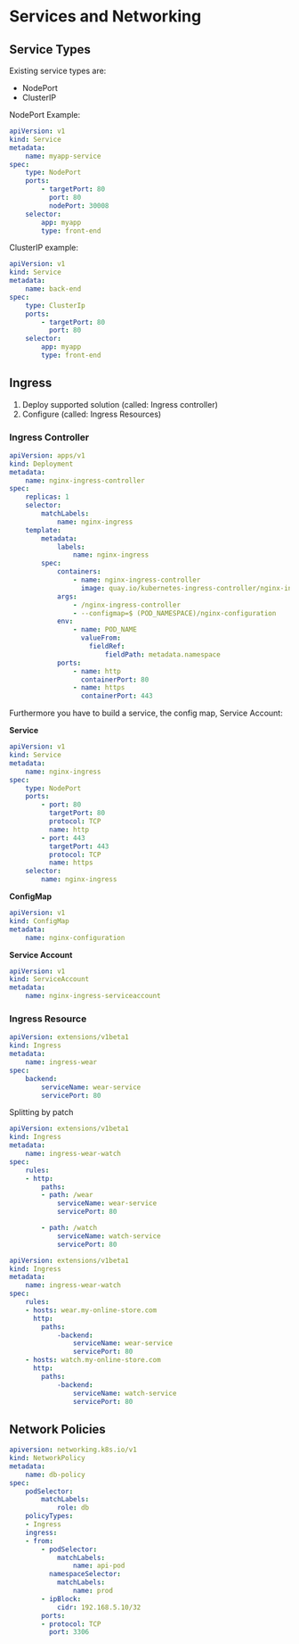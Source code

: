 # Services and Networking

## Service Types

Existing service types are:

- NodePort
- ClusterIP

NodePort Example:

```yaml
apiVersion: v1
kind: Service
metadata:
    name: myapp-service
spec:
    type: NodePort
    ports:
        - targetPort: 80
          port: 80
          nodePort: 30008
    selector:
        app: myapp
        type: front-end
```

ClusterIP example:

```yaml
apiVersion: v1
kind: Service
metadata:
    name: back-end
spec:
    type: ClusterIp
    ports:
        - targetPort: 80
          port: 80
    selector:
        app: myapp
        type: front-end
```

## Ingress

1. Deploy supported solution (called: Ingress controller)
2. Configure (called: Ingress Resources)

### Ingress Controller
```yaml
apiVersion: apps/v1
kind: Deployment
metadata:
    name: nginx-ingress-controller
spec:
    replicas: 1
    selector:
        matchLabels:
            name: nginx-ingress
    template:
        metadata:
            labels:
                name: nginx-ingress
        spec:
            containers:
                - name: nginx-ingress-controller
                  image: quay.io/kubernetes-ingress-controller/nginx-ingress-controller:0.21.0
            args:
                - /nginx-ingress-controller
                - --configmap=$ (POD_NAMESPACE)/nginx-configuration
            env:
                - name: POD_NAME
                  valueFrom:
                    fieldRef:
                        fieldPath: metadata.namespace
            ports:
                - name: http
                  containerPort: 80
                - name: https
                  containerPort: 443
```

Furthermore you have to build a service, the config map, Service Account:

**Service**

```yaml
apiVersion: v1
kind: Service
metadata:
    name: nginx-ingress
spec:
    type: NodePort
    ports:
        - port: 80
          targetPort: 80
          protocol: TCP
          name: http
        - port: 443
          targetPort: 443
          protocol: TCP
          name: https
    selector:
        name: nginx-ingress
```

**ConfigMap**

```yaml
apiVersion: v1
kind: ConfigMap
metadata:
    name: nginx-configuration
```

**Service Account**
```yaml
apiVersion: v1
kind: ServiceAccount
metadata:
    name: nginx-ingress-serviceaccount
```

### Ingress Resource

```yaml
apiVersion: extensions/v1beta1
kind: Ingress
metadata:
    name: ingress-wear
spec:
    backend:
        serviceName: wear-service
        servicePort: 80
```

Splitting by patch

```yaml
apiVersion: extensions/v1beta1
kind: Ingress
metadata:
    name: ingress-wear-watch
spec:
    rules:
    - http:
        paths:
        - path: /wear
            serviceName: wear-service
            servicePort: 80

        - path: /watch
            serviceName: watch-service
            servicePort: 80
```

``` yaml
apiVersion: extensions/v1beta1
kind: Ingress
metadata:
    name: ingress-wear-watch
spec:
    rules:
    - hosts: wear.my-online-store.com
      http:
        paths:
            -backend:
                serviceName: wear-service
                servicePort: 80
    - hosts: watch.my-online-store.com
      http:
        paths:
            -backend:
                serviceName: watch-service
                servicePort: 80
```

## Network Policies

```yaml
apiversion: networking.k8s.io/v1
kind: NetworkPolicy
metadata:
    name: db-policy
spec:
    podSelector:
        matchLabels:
            role: db
    policyTypes:
    - Ingress
    ingress:
    - from:
        - podSelector:
            matchLabels:
                name: api-pod
          namespaceSelector:
            matchLabels:
                name: prod
        - ipBlock:
            cidr: 192.168.5.10/32
        ports:
        - protocol: TCP
          port: 3306
```
